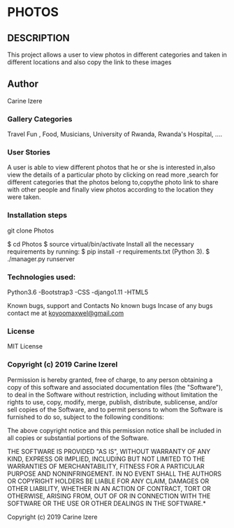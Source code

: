 # PHOTOS


## DESCRIPTION

This project allows a user to view photos in different categories and taken in different locations and also copy the link to these images

## Author

Carine Izere

### Gallery Categories

Travel Fun , Food, Musicians, University of Rwanda, Rwanda's Hospital, ....

### User Stories

A user is able to view different photos that he or she is interested in,also view the details of a particular photo by clicking on read more ,search for different categories that the photos belong to,copythe photo link to share with other people and finally view photos according to the location they were taken.

### Installation steps

git clone Photos

$ cd Photos $ source virtual/bin/activate Install all the necessary requirements by running: $ pip install -r requirements.txt (Python 3). $ ./manager.py runserver

### Technologies used:

Python3.6 -Bootstrap3 -CSS -django1.11 -HTML5

Known bugs, support and Contacts
No known bugs
Incase of any bugs contact me at koyoomaxwel@gmail.com

### License

MIT License

### Copyright (c) 2019 Carine Izerel

Permission is hereby granted, free of charge, to any person obtaining a copy of this software and associated documentation files (the "Software"), to deal in the Software without restriction, including without limitation the rights to use, copy, modify, merge, publish, distribute, sublicense, and/or sell copies of the Software, and to permit persons to whom the Software is furnished to do so, subject to the following conditions:

The above copyright notice and this permission notice shall be included in all copies or substantial portions of the Software.

THE SOFTWARE IS PROVIDED "AS IS", WITHOUT WARRANTY OF ANY KIND, EXPRESS OR IMPLIED, INCLUDING BUT NOT LIMITED TO THE WARRANTIES OF MERCHANTABILITY, FITNESS FOR A PARTICULAR PURPOSE AND NONINFRINGEMENT. IN NO EVENT SHALL THE AUTHORS OR COPYRIGHT HOLDERS BE LIABLE FOR ANY CLAIM, DAMAGES OR OTHER LIABILITY, WHETHER IN AN ACTION OF CONTRACT, TORT OR OTHERWISE, ARISING FROM, OUT OF OR IN CONNECTION WITH THE SOFTWARE OR THE USE OR OTHER DEALINGS IN THE SOFTWARE.*

Copyright (c) 2019 Carine Izere